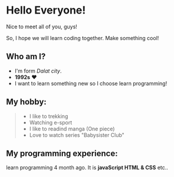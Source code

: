 # Hello Everyone!

Nice to meet all of you, guys!

So, I hope we will learn coding together. Make something cool!

## Who am I?

- I'm form _Dalat city_.
- **1992s** :heart:
- I want to learn something new so I choose learn programming!

## My hobby:

> - I like to trekking
> - Watching e-sport
> - I like to readind manga (One piece)
> - Love to watch series "Babysister Club"

## My programming experience:

learn programming 4 month ago. It is **javaScript HTML & CSS** etc..
